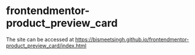 # frontendmentor-product_preview_card
The site can be accessed at https://bismeetsingh.github.io/frontendmentor-product_preview_card/index.html
